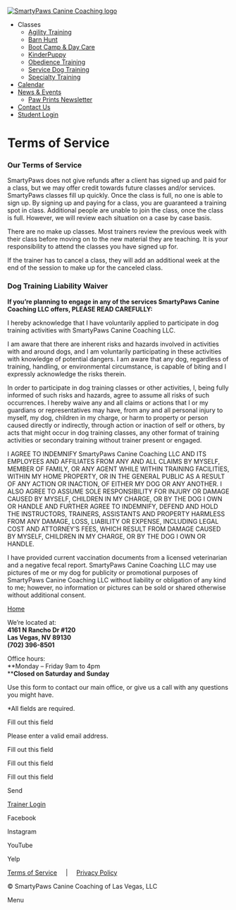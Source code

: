 [![SmartyPaws Canine Coaching logo](https://smartypaws.com/wp-content/uploads/2024/01/smarty-paws-logo-1.svg)](http://smartypaws.com/)

[](#)

* Classes
    * [Agility Training](https://smartypaws.com/agility-dog-training/)
    * [Barn Hunt](https://smartypaws.com/barn-hunt/)
    * [Boot Camp & Day Care](https://smartypaws.com/boot-camp-day-care/)
    * [KinderPuppy](https://smartypaws.com/kinderpuppy/)
    * [Obedience Training](https://smartypaws.com/obedience-dog-training/)
    * [Service Dog Training](https://smartypaws.com/service-dog-training/)
    * [Specialty Training](https://smartypaws.com/specialty-training/)
* [Calendar](https://smartypaws.com/calendar/)
* [News & Events](http://smartypaws.com/#news-events)
    * [Paw Prints Newsletter](http://eepurl.com/hxGu0n)
* [Contact Us](#contact)
* [Student Login](https://smartypaws.dogbizpro.com/public/registration/login.aspx)

Terms of Service
================

### Our Terms of Service

SmartyPaws does not give refunds after a client has signed up and paid for a class, but we may offer credit towards future classes and/or services. SmartyPaws classes fill up quickly. Once the class is full, no one is able to sign up. By signing up and paying for a class, you are guaranteed a training spot in class. Additional people are unable to join the class, once the class is full. However, we will review each situation on a case by case basis.

There are no make up classes. Most trainers review the previous week with their class before moving on to the new material they are teaching. It is your responsibility to attend the classes you have signed up for.

If the trainer has to cancel a class, they will add an additional week at the end of the session to make up for the canceled class.

### Dog Training Liability Waiver

**If you’re planning to engage in any of the services SmartyPaws Canine Coaching LLC offers, PLEASE READ CAREFULLY:**

I hereby acknowledge that I have voluntarily applied to participate in dog training activities with SmartyPaws Canine Coaching LLC.

I am aware that there are inherent risks and hazards involved in activities with and around dogs, and I am voluntarily participating in these activities with knowledge of potential dangers. I am aware that any dog, regardless of training, handling, or environmental circumstance, is capable of biting and I expressly acknowledge the risks therein.

In order to participate in dog training classes or other activities, I, being fully informed of such risks and hazards, agree to assume all risks of such occurrences. I hereby waive any and all claims or actions that I or my guardians or representatives may have, from any and all personal injury to myself, my dog, children in my charge, or harm to property or person caused directly or indirectly, through action or inaction of self or others, by acts that might occur in dog training classes, any other format of training activities or secondary training without trainer present or engaged.

I AGREE TO INDEMNIFY SmartyPaws Canine Coaching LLC AND ITS EMPLOYEES AND AFFILIATES FROM ANY AND ALL CLAIMS BY MYSELF, MEMBER OF FAMILY, OR ANY AGENT WHILE WITHIN TRAINING FACILITIES, WITHIN MY HOME PROPERTY, OR IN THE GENERAL PUBLIC AS A RESULT OF ANY ACTION OR INACTION, OF EITHER MY DOG OR ANY ANOTHER. I ALSO AGREE TO ASSUME SOLE RESPONSIBILITY FOR INJURY OR DAMAGE CAUSED BY MYSELF, CHILDREN IN MY CHARGE, OR BY THE DOG I OWN OR HANDLE AND FURTHER AGREE TO INDEMNIFY, DEFEND AND HOLD THE INSTRUCTORS, TRAINERS, ASSISTANTS AND PROPERTY HARMLESS FROM ANY DAMAGE, LOSS, LIABILITY OR EXPENSE, INCLUDING LEGAL COST AND ATTORNEY’S FEES, WHICH RESULT FROM DAMAGE CAUSED BY MYSELF, CHILDREN IN MY CHARGE, OR BY THE DOG I OWN OR HANDLE.

I have provided current vaccination documents from a licensed veterinarian and a negative fecal report. SmartyPaws Canine Coaching LLC may use pictures of me or my dog for publicity or promotional purposes of SmartyPaws Canine Coaching LLC without liability or obligation of any kind to me; however, no information or pictures can be sold or shared otherwise without additional consent.

[Home](http://smartypaws.com/home)

We’re located at:  
**4161 N Rancho Dr #120**  
**Las Vegas, NV 89130**  
**(702) 396-8501**

Office hours:  
**Monday – Friday 9am to 4pm  
****Closed on Saturday and Sunday**

Use this form to contact our main office, or give us a call with any questions you might have.

\*All fields are required.

Fill out this field

Please enter a valid email address.

Fill out this field

Fill out this field

Fill out this field

    

Send

[Trainer Login](https://smartypaws.dogbizpro.com/login.aspx)

[](https://www.facebook.com/SmartyPawsK9Coaching "Facebook")

Facebook

[](https://www.instagram.com/smartypawslv "Instagram")

Instagram

[](https://www.youtube.com/channel/UCmWsuvZ1P8U_33EPtQ2nj7A "YouTube")

YouTube

[](https://www.yelp.com/biz/smarty-paws-canine-coaching-las-vegas "Yelp")

Yelp

[Terms of Service](https://smartypaws.com/terms-of-service)     |     [Privacy Policy](https://smartypaws.com/privacy-ploicy)

© SmartyPaws Canine Coaching of Las Vegas, LLC

[](# "Back to top")Menu